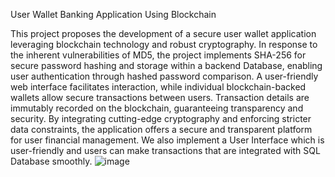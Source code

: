 User Wallet Banking Application Using Blockchain

This project proposes the development of a secure user wallet application leveraging blockchain technology and robust cryptography. In response to the inherent vulnerabilities  of  MD5,  the  project  implements  SHA-256  for  secure  password hashing  and  storage  within  a  backend  Database,  enabling  user  authentication through  hashed  password  comparison.  A  user-friendly  web  interface  facilitates interaction,  while  individual  blockchain-backed  wallets  allow  secure  transactions between  users.  Transaction  details  are  immutably  recorded  on  the  blockchain, guaranteeing  transparency  and  security.  By  integrating  cutting-edge  cryptography and enforcing stricter data constraints, the application offers a secure and transparent platform for user financial management. We also implement a User Interface which is  user-friendly  and  users  can  make  transactions  that  are  integrated  with  SQL Database smoothly. 
![image](https://github.com/kurakula-prashanth/User-Wallet-Banking-Application-Using-Blockchain/assets/144904506/c63807db-07be-45f1-86e4-8608e80fc3d1)
